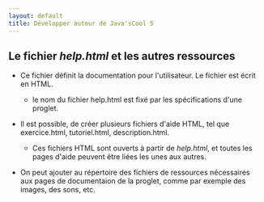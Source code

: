 ```yaml
---
layout: default
title: Développer autour de Java'sCool 5
---
```


## Le fichier *help.html* et les autres ressources

* Ce fichier définit la documentation pour l'utilisateur. Le fichier est écrit en HTML. 
  * le nom du fichier help.html est fixé par les spécifications d'une proglet. 

* Il est possible, de créer plusieurs fichiers d'aide HTML, tel que exercice.html, tutoriel.html, description.html. 
  * Ces fichiers HTML sont ouverts à partir de *help.html*, et toutes les pages d'aide peuvent être liées les unes aux autres.
  
* On peut ajouter au répertoire des fichiers de ressources nécessaires aux pages de documentaion de la proglet, comme par exemple des images, des sons, etc.





